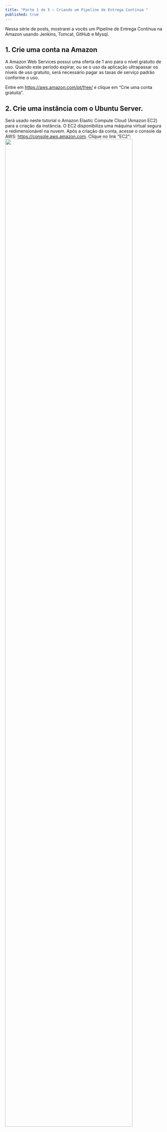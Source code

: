 ```yaml
---
title: "Parte 1 de 5 – Criando um Pipeline de Entrega Contínua "
published: true
---
```


Nessa série de posts, mostrarei a vocês um Pipeline de Entrega Contínua na Amazon usando Jenkins, Tomcat, GitHub e Mysql. 

## 1. Crie uma conta na Amazon 
A Amazon Web Services possui uma oferta de 1 ano para o nível gratuito de uso. Quando este período expirar, ou se o uso da aplicação ultrapassar os níveis de uso gratuito, será necessário pagar as taxas de serviço padrão conforme o uso. 

Entre em https://aws.amazon.com/pt/free/ e clique em “Crie uma conta gratuita”. 

## 2. Crie uma instância com o Ubuntu Server. 

Será usado neste tutorial o Amazon Elastic Compute Cloud (Amazon EC2) para a criação da instância. O EC2 disponibiliza uma máquina virtual segura e redimensionável na nuvem. Após a criação da conta, acesse o console da AWS:  https://console.aws.amazon.com. Clique no link “EC2”:
<img style="width:90%;height:auto;" src="https://raw.githubusercontent.com/fabiodamas/fabiodamas.github.io/master/_posts/images/pipeline/post1/amazon1.jpg">

Clique em “Launch Instance” 

<img style="width:90%;height:auto" src="https://raw.githubusercontent.com/fabiodamas/fabiodamas.github.io/master/_posts/images/pipeline/post1/amazon2.jpg">


Clique no botão “Select” da máquina com o Ubuntu Server. Repare que há a indicação “Free tier eligible”, mostrando que essa máquina está no nível gratuito da AWS:
<img style="width:90%;height:auto;" src="https://raw.githubusercontent.com/fabiodamas/fabiodamas.github.io/master/_posts/images/pipeline/post1/amazon3.jpg">


Clique em “Review and Launch”: 
<img style="width:90%;height:auto;" src="https://raw.githubusercontent.com/fabiodamas/fabiodamas.github.io/master/_posts/images/pipeline/post1/amazon4.jpg">

 

## 3. Porta 8080 para Tomcat. 

Teremos que configurar a porta 8080 para o Tomcat. Para isso, clique em “Edit security groups”: 
 <img style="width:90%;height:auto;" src="https://raw.githubusercontent.com/fabiodamas/fabiodamas.github.io/master/_posts/images/pipeline/post1/amazon5.jpg">

Teremos que configurar a porta 8080 para o Tomcat. Clique no botão “Add Rule”, em “Port Range” insira “8080”. Em “Source”, será definido qual IP pode acessar a instância. No exemplo, será deixado qualquer “IP”: 
<img style="width:90%;height:auto;" src="https://raw.githubusercontent.com/fabiodamas/fabiodamas.github.io/master/_posts/images/pipeline/post1/amazon6.jpg">

Clique em “Review and Launch” e “Launch” novamente. 

## 4. Chave de acesso para a Instância. 

Será pedido para você criar uma  chave para você conectar na instância. A chave será um arquivo com a extensão .pem, que você deverá armazenar em seu computador. Toda vez que você for acessar a instância por SSH, deverá usar a chave. 

No primeiro comboBox, escolha “Create a new Key pair” e digite o nome da chave em “Key pair name”. Clique no botão “Download Key Pair”:  
<img style="width:90%;height:auto;" src="https://raw.githubusercontent.com/fabiodamas/fabiodamas.github.io/master/_posts/images/pipeline/post1/amazon7.jpg">

Salve a chave em um local seguro. Como sugestão, caso esteja usando Linux, crie uma pasta com o nome “.ssh”, na pasta de usuário.  Clique no botao “Launch Instances”. 

Será exibido uma mensagem, indicando que a instância está sendo inicializada: 
<img style="width:90%;height:auto;" src="https://raw.githubusercontent.com/fabiodamas/fabiodamas.github.io/master/_posts/images/pipeline/post1/amazon8.png">

## 5. Visualizando instância criada. 

No canto inferior direito da tela, clique em “View Instances” para visualizarmos a instância criada: 
<img style="width:90%;height:auto;" src="https://raw.githubusercontent.com/fabiodamas/fabiodamas.github.io/master/_posts/images/pipeline/post1/amazon9.png"> 

Você verá a sua instância recém-criada, Ubuntu-Server: 
<img style="width:90%;height:auto;" src="https://raw.githubusercontent.com/fabiodamas/fabiodamas.github.io/master/_posts/images/pipeline/post1/amazon10.png">
 
Veja a parte 2 do tutorial: Pipeline de Entrega Contínua – Parte 2 – SSH/Java/Tomcat/Mysql 
